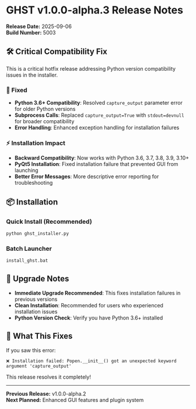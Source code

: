 # GHST v1.0.0-alpha.3 Release Notes

**Release Date:** 2025-09-06  
**Build Number:** 5003

## 🛠️ **Critical Compatibility Fix**

This is a critical hotfix release addressing Python version compatibility issues in the installer.

### 🐛 Fixed
- **Python 3.6+ Compatibility**: Resolved `capture_output` parameter error for older Python versions
- **Subprocess Calls**: Replaced `capture_output=True` with `stdout=devnull` for broader compatibility
- **Error Handling**: Enhanced exception handling for installation failures

### ⚡ **Installation Impact**
- **Backward Compatibility**: Now works with Python 3.6, 3.7, 3.8, 3.9, 3.10+
- **PyQt5 Installation**: Fixed installation failure that prevented GUI from launching
- **Better Error Messages**: More descriptive error reporting for troubleshooting

## 📦 Installation

### Quick Install (Recommended)
```bash
python ghst_installer.py
```

### Batch Launcher
```cmd
install_ghst.bat
```

## 🔄 Upgrade Notes
- **Immediate Upgrade Recommended**: This fixes installation failures in previous versions
- **Clean Installation**: Recommended for users who experienced installation issues
- **Python Version Check**: Verify you have Python 3.6+ installed

## 🎯 **What This Fixes**
If you saw this error:
```
❌ Installation failed: Popen.__init__() got an unexpected keyword argument 'capture_output'
```

This release resolves it completely!

---
**Previous Release:** v1.0.0-alpha.2  
**Next Planned:** Enhanced GUI features and plugin system
